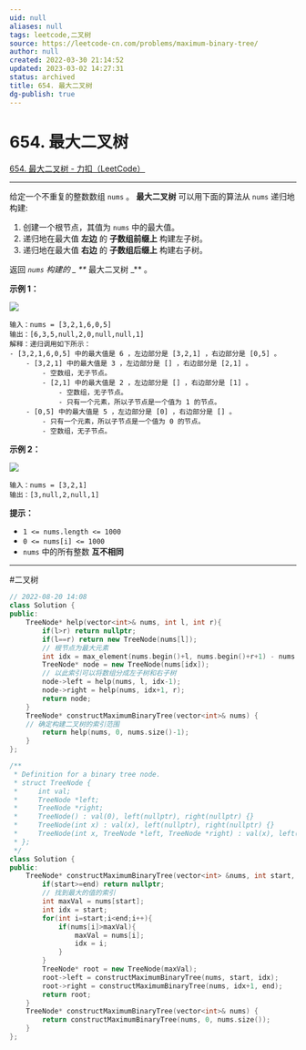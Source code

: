 ```yaml
---
uid: null
aliases: null
tags: leetcode,二叉树
source: https://leetcode-cn.com/problems/maximum-binary-tree/
author: null
created: 2022-03-30 21:14:52
updated: 2023-03-02 14:27:31
status: archived
title: 654. 最大二叉树
dg-publish: true
---
```


# 654. 最大二叉树

[654. 最大二叉树 - 力扣（LeetCode）](https://leetcode-cn.com/problems/maximum-binary-tree/)

---

给定一个不重复的整数数组 `nums` 。 **最大二叉树** 可以用下面的算法从 `nums` 递归地构建:

1. 创建一个根节点，其值为 `nums` 中的最大值。
2. 递归地在最大值 **左边** 的 **子数组前缀上** 构建左子树。
3. 递归地在最大值 **右边** 的 **子数组后缀上** 构建右子树。

返回 _`nums` 构建的 _ **_ 最大二叉树 _** 。

**示例 1：**

![](https://assets.leetcode.com/uploads/2020/12/24/tree1.jpg)

```
输入：nums = [3,2,1,6,0,5]
输出：[6,3,5,null,2,0,null,null,1]
解释：递归调用如下所示：
- [3,2,1,6,0,5] 中的最大值是 6 ，左边部分是 [3,2,1] ，右边部分是 [0,5] 。
    - [3,2,1] 中的最大值是 3 ，左边部分是 [] ，右边部分是 [2,1] 。
        - 空数组，无子节点。
        - [2,1] 中的最大值是 2 ，左边部分是 [] ，右边部分是 [1] 。
            - 空数组，无子节点。
            - 只有一个元素，所以子节点是一个值为 1 的节点。
    - [0,5] 中的最大值是 5 ，左边部分是 [0] ，右边部分是 [] 。
        - 只有一个元素，所以子节点是一个值为 0 的节点。
        - 空数组，无子节点。

```

**示例 2：**

![](https://assets.leetcode.com/uploads/2020/12/24/tree2.jpg)

```
输入：nums = [3,2,1]
输出：[3,null,2,null,1]

```

**提示：**

- `1 <= nums.length <= 1000`
- `0 <= nums[i] <= 1000`
- `nums` 中的所有整数 **互不相同**

---

#二叉树

```cpp
// 2022-08-20 14:08
class Solution {
public:
    TreeNode* help(vector<int>& nums, int l, int r){
        if(l>r) return nullptr;
        if(l==r) return new TreeNode(nums[l]);
        // 根节点为最大元素
        int idx = max_element(nums.begin()+l, nums.begin()+r+1) - nums.begin();
        TreeNode* node = new TreeNode(nums[idx]);
        // 以此索引可以将数组分成左子树和右子树
        node->left = help(nums, l, idx-1);
        node->right = help(nums, idx+1, r);
        return node;
    }
    TreeNode* constructMaximumBinaryTree(vector<int>& nums) {
    // 确定构建二叉树的索引范围
        return help(nums, 0, nums.size()-1);
    }
};
```

```cpp
/**
 * Definition for a binary tree node.
 * struct TreeNode {
 *     int val;
 *     TreeNode *left;
 *     TreeNode *right;
 *     TreeNode() : val(0), left(nullptr), right(nullptr) {}
 *     TreeNode(int x) : val(x), left(nullptr), right(nullptr) {}
 *     TreeNode(int x, TreeNode *left, TreeNode *right) : val(x), left(left), right(right) {}
 * };
 */
class Solution {
public:
    TreeNode* constructMaximumBinaryTree(vector<int> &nums, int start, int end){
        if(start>=end) return nullptr;
        // 找到最大的值的索引
        int maxVal = nums[start];
        int idx = start;
        for(int i=start;i<end;i++){
            if(nums[i]>maxVal){
                maxVal = nums[i];
                idx = i;
            }
        }
        TreeNode* root = new TreeNode(maxVal);
        root->left = constructMaximumBinaryTree(nums, start, idx);
        root->right = constructMaximumBinaryTree(nums, idx+1, end);
        return root;
    }
    TreeNode* constructMaximumBinaryTree(vector<int>& nums) {
        return constructMaximumBinaryTree(nums, 0, nums.size());
    }
};
```
